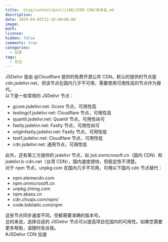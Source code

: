 ```yaml
---
title:  blog/content/post/jsDELIVER CDN/未命名.md
description: 
date: 2024-04-02T12:18:40+08:00
image: 
math: 
license: 
hidden: false
comments: true
categories:
  - 记录
tags:
  - 月记
---
```

JSDelivr 是由 @Cloudflare 提供的免费开源公共 CDN。默认的提供的节点是 cdn.jsdelivr.net，但该节点在国内几乎不可用，需要使用可用性高的节点作为替代。  
以下是一些常用的 JSDelivr 节点：

- gcore.jsdelivr.net: Gcore 节点，可用性高
- testingcf.jsdelivr.net: Cloudflare 节点，可用性高
- quantil.jsdelivr.net: Quantil 节点，可用性尚可
- fastly.jsdelivr.net: Fastly 节点，可用性尚可
- originfastly.jsdelivr.net: Fastly 节点，可用性低
- test1.jsdelivr.net: Cloudflare 节点，可用性低
- cdn.jsdelivr.net: 通用节点，可用性低

此外，还有第三方提供的 jsdelivr 节点，如 jsd.onmicrosoft.cn（国内 CDN）和 jsdelivr.b-cdn.net（台湾 CDN），国内速度很快，但稳定性不清楚。  
对于 npm 节点，unpkg.com 在国内几乎不可用，可用以下国内 cdn 节点替代：

- npm.elemecdn.com
- npm.onmicrosoft.cn
- unpkg.zhimg.com
- npm.akass.cn
- cdn.chuqis.com/npm/
- code.bdstatic.com/npm

这些节点同步速度不同，但都需要准确的版本号。  
总的来说，选择合适的 JSDelivr 节点可以提高项目在国内的可用性。如果您需要更多帮助，请随时告诉我。  
#JSDelivr CDN 加速
